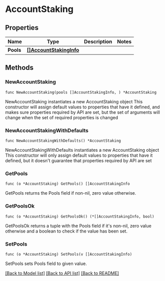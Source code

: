 # AccountStaking

## Properties

Name | Type | Description | Notes
------------ | ------------- | ------------- | -------------
**Pools** | [**[]AccountStakingInfo**](AccountStakingInfo.md) |  | 

## Methods

### NewAccountStaking

`func NewAccountStaking(pools []AccountStakingInfo, ) *AccountStaking`

NewAccountStaking instantiates a new AccountStaking object
This constructor will assign default values to properties that have it defined,
and makes sure properties required by API are set, but the set of arguments
will change when the set of required properties is changed

### NewAccountStakingWithDefaults

`func NewAccountStakingWithDefaults() *AccountStaking`

NewAccountStakingWithDefaults instantiates a new AccountStaking object
This constructor will only assign default values to properties that have it defined,
but it doesn't guarantee that properties required by API are set

### GetPools

`func (o *AccountStaking) GetPools() []AccountStakingInfo`

GetPools returns the Pools field if non-nil, zero value otherwise.

### GetPoolsOk

`func (o *AccountStaking) GetPoolsOk() (*[]AccountStakingInfo, bool)`

GetPoolsOk returns a tuple with the Pools field if it's non-nil, zero value otherwise
and a boolean to check if the value has been set.

### SetPools

`func (o *AccountStaking) SetPools(v []AccountStakingInfo)`

SetPools sets Pools field to given value.



[[Back to Model list]](../README.md#documentation-for-models) [[Back to API list]](../README.md#documentation-for-api-endpoints) [[Back to README]](../README.md)


